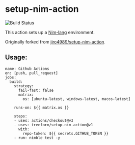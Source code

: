 # setup-nim-action

![Build Status](https://github.com/treeform/setup-nim-action/workflows/build/badge.svg)

This action sets up a [Nim-lang](https://nim-lang.org/) environment.

Originally forked from [jiro4989/setup-nim-action](https://github.com/jiro4989/setup-nim-action).

## Usage:
```
name: Github Actions
on: [push, pull_request]
jobs:
  build:
    strategy:
      fail-fast: false
      matrix:
        os: [ubuntu-latest, windows-latest, macos-latest]

    runs-on: ${{ matrix.os }}

    steps:
    - uses: actions/checkout@v3
    - uses: treeform/setup-nim-action@v1
      with:
        repo-token: ${{ secrets.GITHUB_TOKEN }}
    - run: nimble test -y
```

